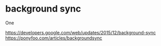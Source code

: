 # background sync

One

https://developers.google.com/web/updates/2015/12/background-sync
https://ponyfoo.com/articles/backgroundsync
